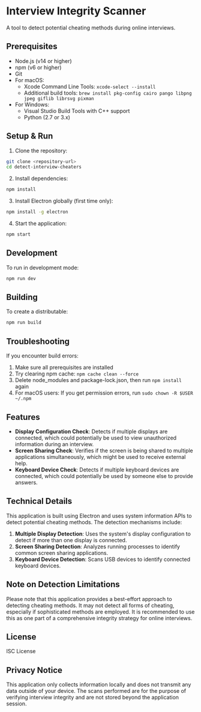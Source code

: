 # Interview Integrity Scanner

A tool to detect potential cheating methods during online interviews.

## Prerequisites

- Node.js (v14 or higher)
- npm (v6 or higher)
- Git
- For macOS:
  - Xcode Command Line Tools: `xcode-select --install`
  - Additional build tools: `brew install pkg-config cairo pango libpng jpeg giflib librsvg pixman`
- For Windows:
  - Visual Studio Build Tools with C++ support
  - Python (2.7 or 3.x)

## Setup & Run

1. Clone the repository:
```bash
git clone <repository-url>
cd detect-interview-cheaters
```

2. Install dependencies:
```bash
npm install
```

3. Install Electron globally (first time only):
```bash
npm install -g electron
```

4. Start the application:
```bash
npm start
```

## Development

To run in development mode:
```bash
npm run dev
```

## Building

To create a distributable:
```bash
npm run build
```

## Troubleshooting

If you encounter build errors:
1. Make sure all prerequisites are installed
2. Try clearing npm cache: `npm cache clean --force`
3. Delete node_modules and package-lock.json, then run `npm install` again
4. For macOS users: If you get permission errors, run `sudo chown -R $USER ~/.npm`

## Features

- **Display Configuration Check**: Detects if multiple displays are connected, which could potentially be used to view unauthorized information during an interview.
- **Screen Sharing Check**: Verifies if the screen is being shared to multiple applications simultaneously, which might be used to receive external help.
- **Keyboard Device Check**: Detects if multiple keyboard devices are connected, which could potentially be used by someone else to provide answers.

## Technical Details

This application is built using Electron and uses system information APIs to detect potential cheating methods. The detection mechanisms include:

1. **Multiple Display Detection**: Uses the system's display configuration to detect if more than one display is connected.
2. **Screen Sharing Detection**: Analyzes running processes to identify common screen sharing applications.
3. **Keyboard Device Detection**: Scans USB devices to identify connected keyboard devices.

## Note on Detection Limitations

Please note that this application provides a best-effort approach to detecting cheating methods. It may not detect all forms of cheating, especially if sophisticated methods are employed. It is recommended to use this as one part of a comprehensive integrity strategy for online interviews.

## License

ISC License

## Privacy Notice

This application only collects information locally and does not transmit any data outside of your device. The scans performed are for the purpose of verifying interview integrity and are not stored beyond the application session. 